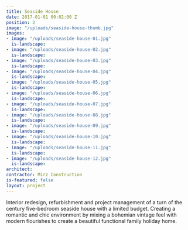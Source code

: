 ```yaml
---
title: Seaside House
date: 2017-01-01 00:02:00 Z
position: 2
image: "/uploads/seaside-house-thumb.jpg"
images:
- image: "/uploads/seaside-house-01.jpg"
  is-landscape: 
- image: "/uploads/seaside-house-02.jpg"
  is-landscape: 
- image: "/uploads/seaside-house-03.jpg"
  is-landscape: 
- image: "/uploads/seaside-house-04.jpg"
  is-landscape: 
- image: "/uploads/seaside-house-05.jpg"
  is-landscape: 
- image: "/uploads/seaside-house-06.jpg"
  is-landscape: 
- image: "/uploads/seaside-house-07.jpg"
  is-landscape: 
- image: "/uploads/seaside-house-08.jpg"
  is-landscape: 
- image: "/uploads/seaside-house-09.jpg"
  is-landscape: 
- image: "/uploads/seaside-house-10.jpg"
  is-landscape: 
- image: "/uploads/seaside-house-11.jpg"
  is-landscape: 
- image: "/uploads/seaside-house-12.jpg"
  is-landscape: 
architect: 
contractor: Mirz Construction
is-featured: false
layout: project
---
```


Interior redesign, refurbishment and project management of a turn of the century five-bedroom seaside house with a limited budget. Creating a romantic and chic environment by mixing a bohemian vintage feel with modern flourishes to create a beautiful functional family holiday home. 